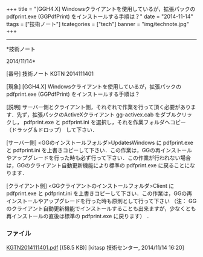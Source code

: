﻿+++
title = "[GGH4.X] Windowsクライアントを使用しているが，拡張パックの pdfprint.exe (GGPdfPrint) をインストールする手順は？"
date = "2014-11-14"
ttags = ["技術ノート"]
tcategories = ["tech"]
banner = "img/technote.jpg"
+++

-----------------------------------------------------------------------------------------------------------------------------

*技術ノート

2014/11/14*


[番号]
技術ノート KGTN 2014111401

[現象]
[GGH4.X] Windowsクライアントを使用しているが，拡張パックの
pdfprint.exe (GGPdfPrint) をインストールする手順は？

[説明]
サーバー側とクライアント側，それぞれで作業を行って頂く必要があります．先ず，拡張パックのActiveXクライアント
gg-activex.cab をダブルクリックし， pdfprint.exe と pdfprint.ini
を選択し，それを作業フォルダへコピー （ドラッグ＆ドロップ） して下さい．

[サーバー側]
<GGのインストールフォルダ>UpdatesWindows に pdfprint.exe と
pdfprint.ini
を上書きコピーして下さい．この作業は，GGの再インストールやアップグレードを行った時も必ず行って下さい．この作業が行われない場合は，GGのクライアント自動更新機能により標準の
pdfprint.exe に戻ることになります．

[クライアント側]
<GGクライアントのインストールフォルダ>Client に pdfprint.exe と
pdfprint.ini
を上書きコピーして下さい．この作業は，GGの再インストールやアップグレードを行った時も原則として行って下さい
（注：
GGのクライアント自動更新機能でインストールすることも出来ますが，少なくとも再インストールの直後は標準の
pdfprint.exe に戻ります） ．


### ファイル

 
 


[KGTN2014111401.pdf](http://techreport.kitasp.net/attachments/download/1771/KGTN2014111401.pdf)
 [(58.5 KB)] [kitasp 技術センター, 2014/11/14
16:20]


 


 

